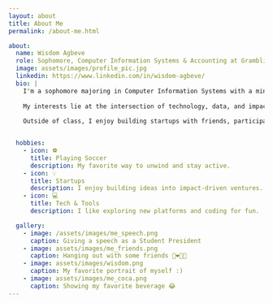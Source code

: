 ```yaml
---
layout: about
title: About Me
permalink: /about-me.html

about:
  name: Wisdom Agbeve
  role: Sophomore, Computer Information Systems & Accounting at Grambling State University
  image: assets/images/profile_pic.jpg
  linkedin: https://www.linkedin.com/in/wisdom-agbeve/
  bio: |
    I'm a sophomore majoring in Computer Information Systems with a minor in Accounting at Grambling State University. I expect to graduate in 2028.
  
    My interests lie at the intersection of technology, data, and impact—exploring how digital tools, from software platforms to smart systems, can address real-world challenges like food insecurity and financial inclusion.
  
    Outside of class, I enjoy building startups with friends, participating in pitch competitions, and helping others grow through mentorship and collaborative learning. I’m also passionate about using data and tech to make meaningful change in underserved communities.


  hobbies:
    - icon: ⚽
      title: Playing Soccer
      description: My favorite way to unwind and stay active.
    - icon: 💡
      title: Startups
      description: I enjoy building ideas into impact-driven ventures.
    - icon: 💻
      title: Tech & Tools
      description: I like exploring new platforms and coding for fun.

  gallery:
    - image: /assets/images/me_speech.png
      caption: Giving a speech as a Student President
    - image: assets/images/me_friends.png
      caption: Hanging out with some friends 👩‍❤️‍💋‍👨
    - image: assets/images/wisdom.png
      caption: My favorite portrait of myself :)
    - image: assets/images/me_coca.png
      caption: Showing my favorite beverage 😂
---
```

